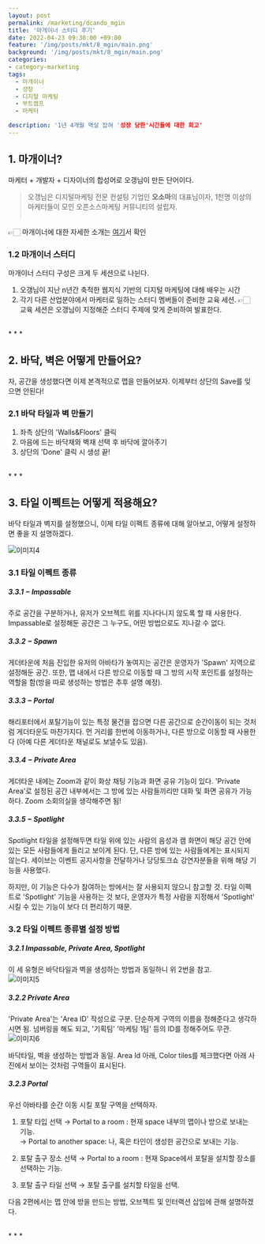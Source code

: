 ```yaml
---
layout: post
permalink: /marketing/dcando_mgin
title: '마개이너 스터디 후기'
date: 2022-04-23 09:30:00 +09:00
feature: '/img/posts/mkt/8_mgin/main.png'
background: '/img/posts/mkt/8_mgin/main.png'
categories:
- category-marketing
tags:
  - 마개이너
  - 성장
  - 디지털 마케팅
  - 부트캠프
  - 마케터

description: '1년 4개월 멱살 잡혀 '성장 당한'시간들에 대한 회고'
---
```




## 1. 마개이너?
마케터 + 개발자 + 디자이너의 합성어로 오갱님이 만든 단어이다.
> 오갱님은 디지털마케팅 전문 컨설팅 기업인 <b>오소마</b>의 대표님이자, 1천명 이상의 마케터들이 모인 오픈소스마케팅 커뮤니티의 설립자. <br><br>

👉🏻 마개이너에 대한 자세한 소개는 [여기](https://ogaeng.com/introduce-mgin/)서 확인 <br>



### 1.2 마개이너 스터디
마개이너 스터디 구성은 크게 두 세션으로 나뉜다.
1. 오갱님이 지난 n년간 축적한 웹지식 기반의 디지털 마케팅에 대해 배우는 시간 <br>
2. 각기 다른 산업분야에서 마케터로 일하는 스터디 멤버들이 준비한 교육 세션.
👉🏻 교육 세션은 오갱님이 지정해준 스터디 주제에 맞게 준비하여 발표한다.


<br>
* * *
<br>


## 2. 바닥, 벽은 어떻게 만들어요?
자, 공간을 생성했다면 이제 본격적으로 맵을 만들어보자. 이제부터 상단의 Save를 잊으면 안된다!<br>




### 2.1  바닥 타일과 벽 만들기
1. 좌측 상단의 'Walls&Floors' 클릭<br>
2. 마음에 드는 바닥재와 벽재 선택 후 바닥에 깔아주기<br>
3. 상단의 'Done' 클릭 시 생성 끝!<br>

<br>
* * *
<br>


## 3. 타일 이펙트는 어떻게 적용해요?
 바닥 타일과 벽지를 설정했으니, 이제 타일 이펙트 종류에 대해 알아보고, 어떻게 설정하면 좋을 지 설명하겠다.<br>

 ![이미지4](/img/posts/mkt/5_metabus/metabus_atoz/ddp4.jpeg) <br>


### 3.1  타일 이펙트 종류

##### 3.3.1 −  Impassable<br>
주로 공간을 구분하거나, 유저가 오브젝트 위를 지나다니지 않도록 할 때 사용한다. Impassable로 설정해둔 공간은 그 누구도, 어떤 방법으로도 지나갈 수 없다.<br>


##### 3.3.2  −  Spawn
게더타운에 처음 진입한 유저의 아바타가 놓여지는 공간은 운영자가 'Spawn' 지역으로 설정해둔 공간. 또한, 맵 내에서 다른 방으로 이동할 때 그 방의 시작 포인트를 설정하는 역할을 함(방을 따로 생성하는 방법은 추후 설명 예정).<br>


##### 3.3.3  −  Portal
해리포터에서 포탈기능이 있는 특정 물건을 잡으면 다른 공간으로 순간이동이 되는 것처럼 게더타운도 마찬가지다. 먼 거리를 한번에 이동하거나, 다른 방으로 이동할 때 사용한다 (아예 다른 게더타운 채널로도 보낼수도 있음).<br>



##### 3.3.4  −  Private Area
게더타운 내에는 Zoom과 같이 화상 채팅 기능과 화면 공유 기능이 있다. 'Private Area'로 설정된 공간 내부에서는 그 방에 있는 사람들끼리만 대화 및 화면 공유가 가능하다. Zoom 소회의실을 생각해주면 됨!<br>



##### 3.3.5  −  Spotlight
Spotlight 타일을 설정해두면 타일 위에 있는 사람의 음성과 캠 화면이 해당 공간 안에 있는 모든 사람들에게 들리고 보이게 된다. 단, 다른 방에 있는 사람들에게는 표시되지 않는다. 세이브는 이벤트 공지사항을 전달하거나 당당토크쇼 강연자분들을 위해 해당 기능을 사용했다.<br>


하지만, 이 기능은 다수가 참여하는 방에서는 잘 사용되지 않으니 참고할 것. 타일 이펙트로 'Spotlight' 기능을 사용하는 것 보다, 운영자가 특정 사람을 지정해서 'Spotlight' 시킬 수 있는 기능이 보다 더 편리하기 때문.<br>





### 3.2  타일 이펙트 종류별 설정 방법


##### 3.2.1  Impassable, Private Area, Spotlight
이 세 유형은 바닥타일과 벽을 생성하는 방법과 동일하니 위 2번을 참고.<br>
![이미지5](/img/posts/mkt/5_metabus/metabus_atoz/ddp5.jpeg) <br>



##### 3.2.2  Private Area
'Private Area'는 'Area ID' 작성으로 구분. 단순하게 구역의 이름을 정해준다고 생각하시면 됨. 넘버링을 해도 되고, '기획팀' '마케팅 1팀' 등의 ID를 정해주어도 무관.<br>
![이미지6](/img/posts/mkt/5_metabus/metabus_atoz/ddp6.jpeg) <br>


바닥타일, 벽을 생성하는 방법과 동일. Area Id 아래, Color tiles를 체크했다면 아래 사진에서 보이는 것처럼 구역들이 표시된다.<br>


##### 3.2.3  Portal
우선 아바타를 순간 이동 시킬 포탈 구역을 선택하자.<br>


1. 포탈 타입 선택
        → Portal to a room : 현재 space 내부의 맵이나 방으로 보내는 기능.<br>
        →  Portal to another space: 나, 혹은 타인이 생성한 공간으로 보내는 기능.<br>

2. 포탈 출구 장소 선택
        → Portal to a room : 현재 Space에서 포탈을 설치할 장소를 선택하는 기능.<br>



3. 포탈 출구 타일 선택
        → 포탈 출구를 설치할 타일을 선택.<br>



다음 2편에서는 맵 안에 방을 만드는 방법, 오브젝트 및 인터랙션 삽입에 관해 설명하겠다.

<br>
* * *
<br>
